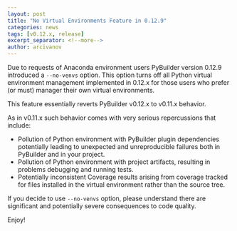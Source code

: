 ```yaml
---
layout: post
title: "No Virtual Environments Feature in 0.12.9"
categories: news
tags: [v0.12.x, release]
excerpt_separator: <!--more-->
author: arcivanov
---
```

Due to requests of Anaconda environment users PyBuilder version 0.12.9 introduced a `--no-venvs` 
option. This option turns off all Python virtual environment management implemented in 0.12.x 
for those users who prefer (or must) manager their own virtual environments. 

<!--more-->

This feature essentially reverts PyBuilder v0.12.x to v0.11.x behavior.

As in v0.11.x such behavior comes with very serious repercussions that include:
* Pollution of Python environment with PyBuilder plugin dependencies potentially leading to unexpected and 
unreproducible failures both in PyBuilder and in your project.
* Pollution of Python environment with project artifacts, resulting in problems debugging and running tests.
* Potentially inconsistent Coverage results arising from coverage tracked for files installed in the virtual
environment rather than the source tree.

If you decide to use `--no-venvs` option, please understand there are significant and potentially severe 
consequences to code quality.

Enjoy!